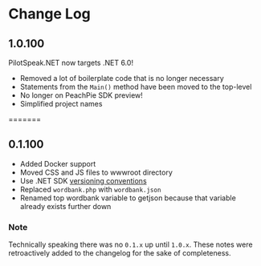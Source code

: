 # Change Log

## 1.0.100

PilotSpeak.NET now targets .NET 6.0!

- Removed a lot of boilerplate code that is no longer necessary
- Statements from the ``Main()`` method have been moved to the top-level
- No longer on PeachPie SDK preview!
- Simplified project names

=======

## 0.1.100

- Added Docker support
- Moved CSS and JS files to wwwroot directory
- Use .NET SDK [versioning conventions](https://docs.microsoft.com/en-us/dotnet/core/versions/)
- Replaced ``wordbank.php`` with ``wordbank.json``
- Renamed top wordbank variable to getjson because that variable already exists further down

### Note

Technically speaking there was no ``0.1.x`` up until ``1.0.x``. These notes were retroactively added to the changelog for the sake of completeness.
